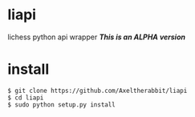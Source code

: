 # liapi
lichess python api wrapper
***This is an ALPHA version***

# install
```
$ git clone https://github.com/Axeltherabbit/liapi
$ cd liapi
$ sudo python setup.py install
```
